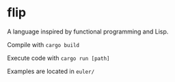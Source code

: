 # flip

A language inspired by functional programming and Lisp.

Compile with `cargo build`

Execute code with `cargo run [path]`

Examples are located in `euler/`
